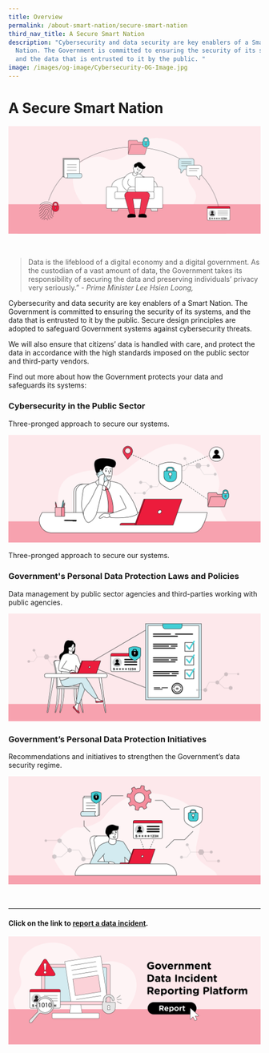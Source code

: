 ```yaml
---
title: Overview
permalink: /about-smart-nation/secure-smart-nation
third_nav_title: A Secure Smart Nation
description: "Cybersecurity and data security are key enablers of a Smart
  Nation. The Government is committed to ensuring the security of its systems,
  and the data that is entrusted to it by the public. "
image: /images/og-image/Cybersecurity-OG-Image.jpg
---
```

# A Secure Smart Nation
![A Secure Smart Nation](/images/abt-smart-nation/secure-smart-nation-banner.png)

<br>

> Data is the lifeblood of a digital economy and a digital government. As the custodian of a vast amount of data, the Government takes its responsibility of securing the data and preserving individuals’ privacy very seriously.”
*- Prime Minister Lee Hsien Loong,*



Cybersecurity and data security are key enablers of a Smart Nation. The Government is committed to ensuring the security of its systems, and the data that is entrusted to it by the public. Secure design principles are adopted to safeguard Government systems against cybersecurity threats. 

We will also ensure that citizens’ data is handled with care, and protect the data in accordance with the high standards imposed on the public sector and third-party vendors.

Find out more about how the Government protects your data and safeguards its systems:




### Cybersecurity in the Public Sector
Three-pronged approach to secure our systems.

<a href="/about-smart-nation/secure-smart-nation/cybersecurity-public-sector"><img src="/images/abt-smart-nation/cybersecurity.png" alt="Cybersecurity in the Public Sector"></a>

Three-pronged approach to secure our systems.

### Government's Personal Data Protection Laws and Policies
Data management by public sector agencies and third-parties working with public agencies. 

<a href="/about-smart-nation/secure-smart-nation/personal-data-protection-laws-and-policies"><img src="/images/abt-smart-nation/govt-personal-data-protection.png" alt="Personal Data Protection Laws and Policies"></a>



### Government’s Personal Data Protection Initiatives
Recommendations and initiatives to strengthen the Government’s data security regime.

<a href="/about-smart-nation/secure-smart-nation/personal-data-protection-initiatives"><img src="/images/abt-smart-nation/govt-pdp-initiativies.png" alt="Personal Data Protection Initiatives"></a>


<br>

----------

#### Click on the link to [report a data incident](/about-smart-nation/secure-smart-nation/report-data-incident).

<a href="/about-smart-nation/secure-smart-nation/report-data-incident"><img src="/images/abt-smart-nation/report-data-incident.png" alt="Report Data Incident"></a>